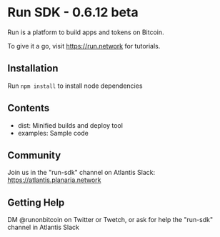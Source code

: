 # Run SDK - 0.6.12 beta

Run is a platform to build apps and tokens on Bitcoin.

To give it a go, visit https://run.network for tutorials.

## Installation

Run `npm install` to install node dependencies

## Contents

- dist: Minified builds and deploy tool
- examples: Sample code

## Community

Join us in the "run-sdk" channel on Atlantis Slack: https://atlantis.planaria.network

## Getting Help

DM @runonbitcoin on Twitter or Twetch, or ask for help the "run-sdk" channel in Atlantis Slack
